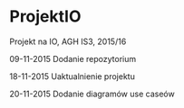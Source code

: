 # ProjektIO
Projekt na IO, AGH IS3, 2015/16

09-11-2015
Dodanie repozytorium

18-11-2015
Uaktualnienie projektu

20-11-2015
Dodanie diagramów use caseów
